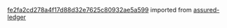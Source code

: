 [fe2fa2cd278a4f17d88d32e7625c80932ae5a599](https://github.com/insolar/assured-ledger/commit/fe2fa2cd278a4f17d88d32e7625c80932ae5a599) imported from [assured-ledger](https://github.com/insolar/assured-ledger)
